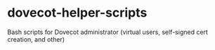 # dovecot-helper-scripts
Bash scripts for Dovecot administrator (virtual users, self-signed cert creation, and other)
